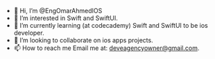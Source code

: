 - 👋 Hi, I’m @EngOmarAhmedIOS
- 👀 I’m interested in Swift and SwiftUI.
- 🌱 I’m currently learning (at codecademy) Swift and SwiftUI to be ios developer.
- 💞️ I’m looking to collaborate on ios apps projects.
- 📫 How to reach me Email me at: deveagencyowner@gmail.com.

<!---
EngOmarAhmedIOS/EngOmarAhmedIOS is a ✨ special ✨ repository because its `README.md` (this file) appears on your GitHub profile.
You can click the Preview link to take a look at your changes.
--->
